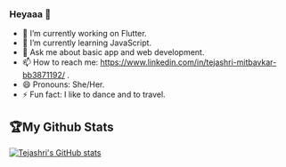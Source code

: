 ### Heyaaa 👋

<!-- 
**tejashri-110/tejashri-110** is a ✨ _special_ ✨ repository because its `README.md` (this file) appears on your GitHub profile.

Here are some ideas to get you started: -->

- 🔭 I’m currently working on Flutter.
- 🌱 I’m currently learning JavaScript.
- 💬 Ask me about basic app and web development.
- 📫 How to reach me: https://www.linkedin.com/in/tejashri-mitbavkar-bb3871192/ .
- 😄 Pronouns: She/Her.
- ⚡ Fun fact: I like to dance and to travel.

## 🏆My Github Stats
[![Tejashri's GitHub stats](https://github-readme-stats.vercel.app/api?username=tejashri-110&show_icons=true&theme=highcontrast)](https://github.com/tejashri-110/github-readme-stats)



